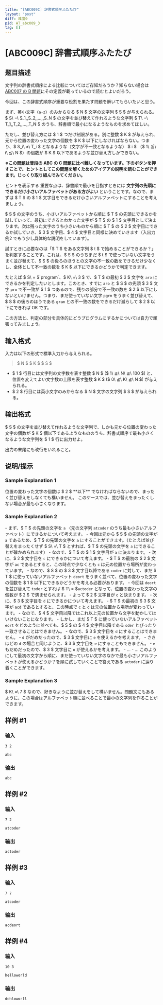 ```yaml
---
title: "[ABC009C] 辞書式順序ふたたび"
layout: "post"
diff: 难度0
pid: AT_abc009_3
tag: []
---
```


# [ABC009C] 辞書式順序ふたたび

## 题目描述

[problemUrl]: https://atcoder.jp/contests/abc009/tasks/abc009_3

文字列の辞書式順序による比較についてはご存知だろうか？知らない場合は [ABC007 の B 問題](http://abc007.contest.atcoder.jp/tasks/abc007_2)にその定義が載っているので読むとよいだろう。

今回は、この辞書式順序が重要な役割を果たす問題を解いてもらいたいと思う。

まず、英小文字（`a-z`）のみからなる $ N $ 文字の文字列 $ S $ が与えられる。$ S\ =\ S_1,\,S_2,\,...,\,S_N $ の文字を並び替えて作れるような文字列 $ T\ =\ T_1,\,T_2,\,...,\,T_N $ のうち、辞書順で最小になるようなものを求めてほしい。

ただし、並び替え方には $ 1 $ つだけ制限がある。別に整数 $ K $ が与えられ、元から位置の変わった文字の個数を $ K $ 以下にしなければならない。つまり、$ S_i\ ≠\ T_i $ となるような（文字が不一致となるような） $ i $ （$ 1\ ≦\ i\ ≦\ N $）の個数が $ K $ 以下であるような並び替え方しかできない。

**※この問題は普段の ABC の C 問題に比べ難しくなっています。下のボタンを押すことで、ヒントとしてこの問題を解くためのアイデアの説明を読むことができます。じっくり取り組んでみてください。**

 ヒントを表示する 重要な点は、辞書順で最小を目指すときには **文字列の先頭にできるだけ小さいアルファベットがある方がよい** ということです。なので、まずは $ T $ の $ 1 $ 文字目をできるだけ小さいアルファベットにすることを考えましょう。

$ S $ の文字のうち、小さいアルファベットから順に $ T $ の先頭にできるかを試していって、最初にできるとわかった文字が $ T $ の $ 1 $ 文字目として決まります。次は残った文字のうち小さいものから順に $ T $ の $ 2 $ 文字目にできるか試していき、$ 3 $ 文字目、$ 4 $ 文字目と同様に決めていきます（入出力例2 でもう少し具体的な説明をしています）。

試すときに必要なのは「$ T $ をある文字列 $ t $ で始めることができるか？」を判定することです。これは、$ S $ のうちまだ $ t $ で使っていない文字をうまく並び替えて、$ S $ の後ろのほうとの文字の不一致の数をできるだけ少なくし、全体として不一致の数を $ K $ 以下にできるかどうかで判定できます。

たとえば $ S\ = $`program`、$ K\ =\ 3 $ で、$ T $ の最初 $ 3 $ 文字を `aro` にできるかを判定したいとします。このとき、すでに `aro` と $ S $ の先頭 $ 3 $ 文字 `pro` で不一致が $ 1 $ つあるので、残りの部分で不一致の数を $ 2 $ 以下にしないといけません。つまり、まだ使っていない文字 `pgrm` をうまく並び替えて、$ S $ の後ろのほうである `gram` との不一致の数をできるだけ減らして $ 2 $ 以下にできれば OK です。

この方法と、判定の部分を具体的にどうプログラムにするかについては自力で頑張ってみましょう。

## 输入格式

入力は以下の形式で標準入力から与えられる。

> $ N $ $ K $ $ S $

- $ 1 $ 行目には文字列の文字数を表す整数 $ N $ ($ 1\ ≦\ N\ ≦\ 100 $) と、位置を変えてよい文字数の上限を表す整数 $ K $ ($ 0\ ≦\ K\ ≦\ N $) が与えられる。
- $ 2 $ 行目には英小文字のみからなる $ N $ 文字の文字列 $ S $ が与えられる。

## 输出格式

$ S $ の文字を並び替えて作れるような文字列で、しかも元から位置の変わった文字の個数が $ K $ 個以下であるようなもののうち、辞書式順序で最も小さくなるような文字列を $ 1 $ 行に出力せよ。

出力の末尾にも改行をいれること。

## 说明/提示

### Sample Explanation 1

位置の変わった文字の個数は $ 2 $ \*\*以下\*\* でなければならないので、まったく並び替えをしなくても構いません。 このケースでは、並び替えをまったくしない場合が最も小さくなります。

### Sample Explanation 2

\- まず、$ T $ の先頭の文字を `a` （元の文字列 `atcoder` のうち最も小さいアルファベット）にできるかについて考えます。 - 今回は元から $ S $ の先頭の文字が `a` であるため、$ T $ の先頭の文字を `a` にすることができます。（たとえば並び替えをまったくせず $ S\ =\ T $ とすれば、$ T $ の先頭の文字を `a` にできることが確かめられます） - なので、$ T $ の $ 1 $ 文字目が `a` に決まります。 - 次に、$ 2 $ 文字目を `c` にできるかについて考えます。 - $ T $ の最初の $ 2 $ 文字が `ac` であるとすると、この時点で少なくとも `c` は元の位置から場所が変わっています。 - なので、$ S $ の $ 3 $ 文字目以降である `coder` に対して、まだ $ T $ に使っていないアルファベット `deort` をうまく並べて、位置の変わった文字の個数を $ 1 $ 以下にできるかどうかを考える必要があります。 - 今回は `deort` を並び替えて `toder` とすれば $ T\ = $`actoder` となって、位置の変わった文字の個数が $ 2 $ で済ませられます。 - よって $ 2 $ 文字目が `c` と決まります。 - 次に、$ 3 $ 文字目を `d` にできるかについて考えます。 - $ T $ の最初の $ 3 $ 文字が `acd` であるとすると、この時点で `c` と `d` は元の位置から場所が変わっています。 - なので、$ 4 $ 文字目以降ではこれ以上元の位置から文字を動かしてはいけないことになります。 - しかし、まだ $ T $ に使っていないアルファベット `eort` をどのように並べても、$ S $ の $ 4 $ 文字目以降である `oder` とぴったり一致させることはできません。 - なので、$ 3 $ 文字目を `d` にすることはできません。 - `d` がだめだったので、$ 3 $ 文字目に `e` を使えるかを考えます。 - さきほどの `d` の場合と同じように、$ 3 $ 文字目を `e` にすることもできません。 - `e` もだめだったので、$ 3 $ 文字目に `o` が使えるかを考えます。 - ... - ... このようにして最初の文字から順に、まだ使っていない文字のなかで最も小さいアルファベットが使えるかどうか？を順に試していくことで答えである `actoder` に辿り着くことができます。

### Sample Explanation 3

$ K\ =\ 7 $ なので、好きなように並び替えをして構いません。問題文にもあるように、この場合はアルファベット順に並べることで最小の文字列を作ることができます。

## 样例 #1

### 输入

```
3 2
abc
```

### 输出

```
abc
```

## 样例 #2

### 输入

```
7 2
atcoder
```

### 输出

```
actoder
```

## 样例 #3

### 输入

```
7 7
atcoder
```

### 输出

```
acdeort
```

## 样例 #4

### 输入

```
10 3
helloworld
```

### 输出

```
dehloworll
```

